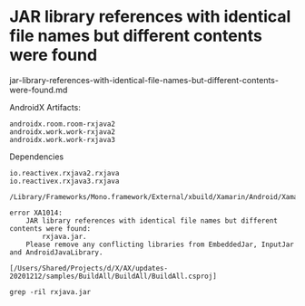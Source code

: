 # JAR library references with identical file names but different contents were found

jar-library-references-with-identical-file-names-but-different-contents-were-found.md


AndroidX Artifacts:

```
androidx.room.room-rxjava2
androidx.work.work-rxjava2
androidx.work.work-rxjava3
```

Dependencies

```
io.reactivex.rxjava2.rxjava
io.reactivex.rxjava3.rxjava
```

```
/Library/Frameworks/Mono.framework/External/xbuild/Xamarin/Android/Xamarin.Android.Common.targets(762,3): 

error XA1014: 
    JAR library references with identical file names but different contents were found: 
        rxjava.jar. 
    Please remove any conflicting libraries from EmbeddedJar, InputJar and AndroidJavaLibrary. 
    
[/Users/Shared/Projects/d/X/AX/updates-20201212/samples/BuildAll/BuildAll/BuildAll.csproj]
```

```
grep -ril rxjava.jar
```